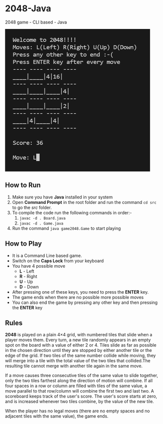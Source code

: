 # 2048-Java

2048 game - CLI based - Java

![Screenshot of the Game](Screenshots/2048.png "Screenshot of the game")

## How to Run

1. Make sure you have **Java** installed in your system
2. Open **Command Prompt** in the root folder and run the command `cd src` to go the *src* folder.
3. To compile the code run the following commands in order:-
   1. `javac -d . Board.java`
   2. `javac -d . Game.java`
4. Run the command `java game2048.Game` to start playing

## How to Play

- It is a Command Line based game.
- Switch on the **Caps Lock** from your keyboard
- You have 4 possible move
  - **L** - Left
  - **R** - Right
  - **U** - Up
  - **D** - Down
- After pressing one of these keys, you need to press the **ENTER** key.
- The game ends when there are no possible more possible moves
- You can also end the game by pressing any other key and then pressing the **ENTER** key

## Rules

**2048** is played on a plain 4×4 grid, with numbered tiles that slide when a player moves them. Every turn, a new tile randomly appears in an empty spot on the board with a value of either 2 or 4. Tiles slide as far as possible in the chosen direction until they are stopped by either another tile or the edge of the grid. If two tiles of the same number collide while moving, they will merge into a tile with the total value of the two tiles that collided.The resulting tile cannot merge with another tile again in the same move.

If a move causes three consecutive tiles of the same value to slide together, only the two tiles farthest along the direction of motion will combine. If all four spaces in a row or column are filled with tiles of the same value, a move parallel to that row/column will combine the first two and last two. A scoreboard keeps track of the user's score. The user's score starts at zero, and is increased whenever two tiles combine, by the value of the new tile.

When the player has no legal moves (there are no empty spaces and no adjacent tiles with the same value), the game ends.
